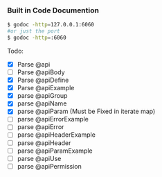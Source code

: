 ### Built in Code Documention
```sh
$ godoc -http=127.0.0.1:6060 
#or just the port 
$ godoc -http=:6060
```

Todo:
- [X] Parse @api
- [ ] Parse @apiBody
- [X] Parse @apiDefine
- [X] Parse @apiExample
- [X] parse @apiGroup
- [X] parse @apiName
- [X] parse @apiParam (Must be Fixed in iterate map)
- [ ] parse @apiErrorExample
- [ ] parse @apiError
- [ ] parse @apiHeaderExample
- [ ] parse @apiHeader
- [ ] parse @apiParamExample
- [ ] parse @apiUse
- [ ] parse @apiPermission